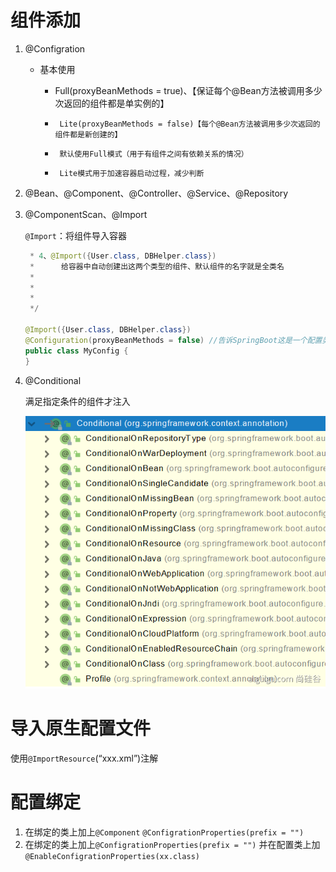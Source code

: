 # 组件添加

1. @Configration

   - 基本使用

     - Full(proxyBeanMethods = true)、【保证每个@Bean方法被调用多少次返回的组件都是单实例的】

      *      Lite(proxyBeanMethods = false)【每个@Bean方法被调用多少次返回的组件都是新创建的】
      *      默认使用Full模式（用于有组件之间有依赖关系的情况）
      *      Lite模式用于加速容器启动过程，减少判断

2. @Bean、@Component、@Controller、@Service、@Repository

3. @ComponentScan、@Import

   `@Import`：将组件导入容器

   ```java	
    * 4、@Import({User.class, DBHelper.class})
    *      给容器中自动创建出这两个类型的组件、默认组件的名字就是全类名
    *
    *
    *
    */
   
   @Import({User.class, DBHelper.class})
   @Configuration(proxyBeanMethods = false) //告诉SpringBoot这是一个配置类 == 配置文件
   public class MyConfig {
   }
   ```

4. @Conditional

   满足指定条件的组件才注入

   ![image.png](底层注解/1602835786727-28b6f936-62f5-4fd6-a6c5-ae690bd1e31d.png)



# 导入原生配置文件

使用`@ImportResource`(“xxx.xml”)注解



# 配置绑定

1. 在绑定的类上加上`@Component` `@ConfigrationProperties(prefix = "")`
2. 在绑定的类上加上`@ConfigrationProperties(prefix = "")`  并在配置类上加`@EnableConfigrationProperties(xx.class)`



